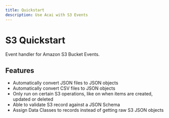```yaml
---
title: Quickstart
description: Use Acai with S3 Events
---
```


# S3 Quickstart

Event handler for Amazon S3 Bucket Events.

## Features

* Automatically convert JSON files to JSON objects
* Automatically convert CSV files to JSON objects
* Only run on certain S3 operations, like on when items are created, updated or deleted
* Able to validate S3 record against a JSON Schema
* Assign Data Classes to records instead of getting raw S3 JSON objects
